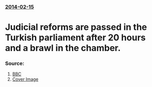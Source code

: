 ### [2014-02-15](/news/2014/02/15/index.md)

# Judicial reforms are passed in the Turkish parliament after 20 hours and a brawl in the chamber. 




### Source:

1. [BBC](http://www.bbc.co.uk/news/world-europe-26205515)
1. [Cover Image](http://ichef-1.bbci.co.uk/news/1024/media/images/73005000/jpg/_73005111_73005110.jpg)
